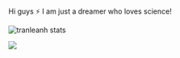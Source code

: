 <!--
### Hi there 👋 I am Tran!

**tranleanh/tranleanh** is a ✨ _special_ ✨ repository because its `README.md` (this file) appears on your GitHub profile.

Here are some ideas to get you started:

- 🔭 I’m currently working on ...
- 🌱 I’m currently learning ...
- 👯 I’m looking to collaborate on ...
- 🤔 I’m looking for help with ...
- 💬 Ask me about ...
- 📫 How to reach me: ...
- 😄 Pronouns: ...
- ⚡ Fun fact: ...
-->

Hi guys ⚡ I am just a dreamer who loves science!

<!-- ![tranleanh stats](https://github-readme-stats.vercel.app/api?username=tranleanh&show_icons=false&theme=radical&count_private=true) -->

![tranleanh stats](https://github-readme-stats.vercel.app/api?username=tranleanh)

<!-- ![tranleanh stats](https://github-readme-stats.vercel.app/api/top-langs/?username=tranleanh&show_icons=true&theme=radical&layout=compact) -->

![](https://komarev.com/ghpvc/?username=tranleanh&style=plastic)
